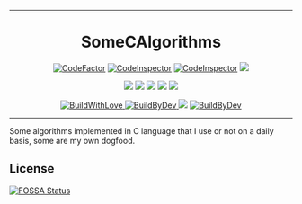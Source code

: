 ***
<h1 align="center">SomeCAlgorithms</h1>

<p align="center">
<a href="https://www.codefactor.io/repository/github/thibfrgsgmz/somecalgorithms"><img src="https://www.codefactor.io/repository/github/thibfrgsgmz/somecalgorithms/badge" alt="CodeFactor" /></a>
<a href="https://frontend.code-inspector.com/project/19596/preferences"><img src="https://www.code-inspector.com/project/19596/status/svg" alt="CodeInspector" /></a>
<a href="https://frontend.code-inspector.com/project/19596/preferences"><img src="https://www.code-inspector.com/project/19596/score/svg" alt="CodeInspector" /></a>
<a href="https://app.fossa.com/projects/git%2Bgithub.com%2FThibFrgsGmz%2FSomeCAlgorithms?ref=badge_shield" alt="FOSSA Status"><img src="https://app.fossa.com/api/projects/git%2Bgithub.com%2FThibFrgsGmz%2FSomeCAlgorithms.svg?type=shield"/></a>
</p>

<p align="center">
  <a href=""><img src="https://img.shields.io/github/last-commit/ThibFrgsGmz/SomeCAlgorithms?style=for-the-badge"/></a>
  <a href=""><img src="https://img.shields.io/github/commit-activity/y/ThibFrgsGmz/SomeCAlgorithms?style=for-the-badge"/></a>
  <a href=""><img src="https://img.shields.io/github/repo-size/ThibFrgsGmz/SomeCAlgorithms?style=for-the-badge"/></a>
  <a href=""><img src="https://img.shields.io/github/languages/code-size/ThibFrgsGmz/SomeCAlgorithms?style=for-the-badge"/></a>
  <a href=""><img src="https://img.shields.io/tokei/lines/github/ThibFrgsGmz/SomeCAlgorithms?style=for-the-badge"/></a>
</p>

<p align="center">
  <a href="https://forthebadge.com">
    <img src=
    "https://forthebadge.com/images/badges/built-with-love.svg" 
    alt="BuildWithLove" />
  </a>
  <a href="https://forthebadge.com">
    <img src=
    "https://forthebadge.com/images/badges/built-by-developers.svg" 
    alt="BuildByDev" />
  </a>
  <a href= "https://google.com/v2/click/16413/119403?link=1227">
      <img src= "https://img.shields.io/badge/SOFTWARE-%20NOT%20MAINTAINED%20%E2%86%92-gray.svg?colorA=655BE1&colorB=4F44D6&style=for-the-badge"/></a>
  <a href="https://forthebadge.com">
    <img src="https://forthebadge.com/images/badges/works-on-my-machine.svg" alt="BuildByDev" /></a>
</p>


***

Some algorithms implemented in C language that I use or not on a daily basis, some are my own dogfood.




## License
[![FOSSA Status](https://app.fossa.com/api/projects/git%2Bgithub.com%2FThibFrgsGmz%2FSomeCAlgorithms.svg?type=large)](https://app.fossa.com/projects/git%2Bgithub.com%2FThibFrgsGmz%2FSomeCAlgorithms?ref=badge_large)